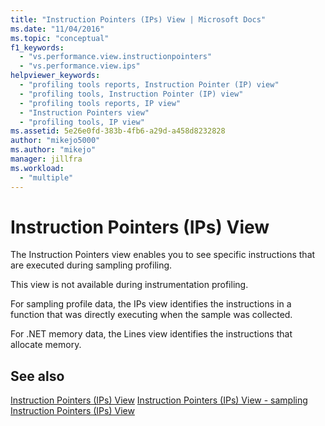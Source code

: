```yaml
---
title: "Instruction Pointers (IPs) View | Microsoft Docs"
ms.date: "11/04/2016"
ms.topic: "conceptual"
f1_keywords:
  - "vs.performance.view.instructionpointers"
  - "vs.performance.view.ips"
helpviewer_keywords:
  - "profiling tools reports, Instruction Pointer (IP) view"
  - "profiling tools, Instruction Pointer (IP) view"
  - "profiling tools reports, IP view"
  - "Instruction Pointers view"
  - "profiling tools, IP view"
ms.assetid: 5e26e0fd-383b-4fb6-a29d-a458d8232828
author: "mikejo5000"
ms.author: "mikejo"
manager: jillfra
ms.workload:
  - "multiple"
---
```

# Instruction Pointers (IPs) View
The Instruction Pointers view enables you to see specific instructions that are executed during sampling profiling.

 This view is not available during instrumentation profiling.

 For sampling profile data, the IPs view identifies the instructions in a function that was directly executing when the sample was collected.

 For .NET memory data, the Lines view identifies the instructions that allocate memory.

## See also
 [Instruction Pointers (IPs) View](../profiling/instruction-pointers-ips-view-sampling-data.md)
 [Instruction Pointers (IPs) View - sampling](../profiling/instruction-pointers-ips-view-dotnet-memory-sampling-data.md)
 [Instruction Pointers (IPs) View](../profiling/instruction-pointers-ips-view-contention-data.md)